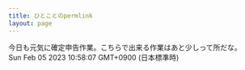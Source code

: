 ```yaml
---
title: ひとことのpermlink
layout: page
---
```

<div class="box" dt="1675562287104">
  今日も元気に確定申告作業。こちらで出来る作業はあと少しって所だな。
  <div class="content is-small">Sun Feb 05 2023 10:58:07 GMT+0900 (日本標準時)</div>
</div>